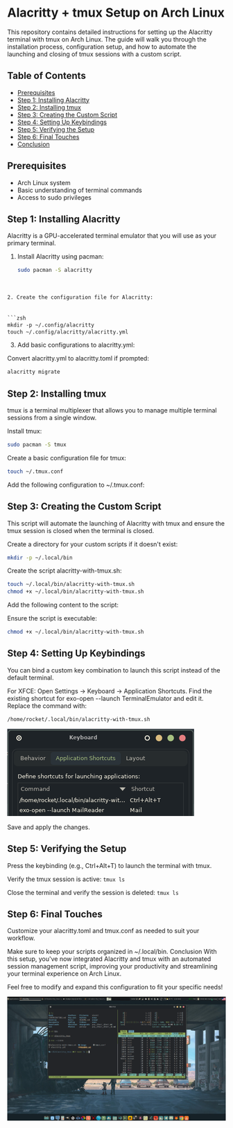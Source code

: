 # Alacritty + tmux Setup on Arch Linux

This repository contains detailed instructions for setting up the Alacritty terminal with tmux on Arch Linux. The guide will walk you through the installation process, configuration setup, and how to automate the launching and closing of tmux sessions with a custom script.

## Table of Contents

- [Prerequisites](#prerequisites)
- [Step 1: Installing Alacritty](#step-1-installing-alacritty)
- [Step 2: Installing tmux](#step-2-installing-tmux)
- [Step 3: Creating the Custom Script](#step-3-creating-the-custom-script)
- [Step 4: Setting Up Keybindings](#step-4-setting-up-keybindings)
- [Step 5: Verifying the Setup](#step-5-verifying-the-setup)
- [Step 6: Final Touches](#step-6-final-touches)
- [Conclusion](#conclusion)

## Prerequisites

- Arch Linux system
- Basic understanding of terminal commands
- Access to sudo privileges

## Step 1: Installing Alacritty

Alacritty is a GPU-accelerated terminal emulator that you will use as your primary terminal.

1. Install Alacritty using pacman:
   ```zsh
   sudo pacman -S alacritty
```


2. Create the configuration file for Alacritty:


```zsh
mkdir -p ~/.config/alacritty
touch ~/.config/alacritty/alacritty.yml
```


3. Add basic configurations to alacritty.yml:

Convert alacritty.yml to alacritty.toml if prompted:

```zsh
alacritty migrate
```


## Step 2: Installing tmux
tmux is a terminal multiplexer that allows you to manage multiple terminal sessions from a single window.

Install tmux:

```zsh
sudo pacman -S tmux
```

Create a basic configuration file for tmux:

```zsh
touch ~/.tmux.conf
```
Add the following configuration to ~/.tmux.conf:



## Step 3: Creating the Custom Script

This script will automate the launching of Alacritty with tmux and ensure the tmux session is closed when the terminal is closed.

Create a directory for your custom scripts if it doesn't exist:


```zsh
mkdir -p ~/.local/bin
```

Create the script alacritty-with-tmux.sh:
```zsh
touch ~/.local/bin/alacritty-with-tmux.sh
chmod +x ~/.local/bin/alacritty-with-tmux.sh
```
Add the following content to the script:

Ensure the script is executable:

```zsh
chmod +x ~/.local/bin/alacritty-with-tmux.sh
```

## Step 4: Setting Up Keybindings

You can bind a custom key combination to launch this script instead of the default terminal.

For XFCE:
Open Settings -> Keyboard -> Application Shortcuts.
Find the existing shortcut for exo-open --launch TerminalEmulator and edit it.
Replace the command with:

```zsh
/home/rocket/.local/bin/alacritty-with-tmux.sh
```
![Example Image](images/keyboard.png)

Save and apply the changes.

## Step 5: Verifying the Setup
Press the keybinding (e.g., Ctrl+Alt+T) to launch the terminal with tmux.

Verify the tmux session is active:
`tmux ls`

Close the terminal and verify the session is deleted:
`tmux ls`

## Step 6: Final Touches
Customize your alacritty.toml and tmux.conf as needed to suit your workflow.

Make sure to keep your scripts organized in ~/.local/bin.
Conclusion
With this setup, you've now integrated Alacritty and tmux with an automated session management script, improving your productivity and streamlining your terminal experience on Arch Linux.

Feel free to modify and expand this configuration to fit your specific needs!

![Example Image](images/alacritty.png)



